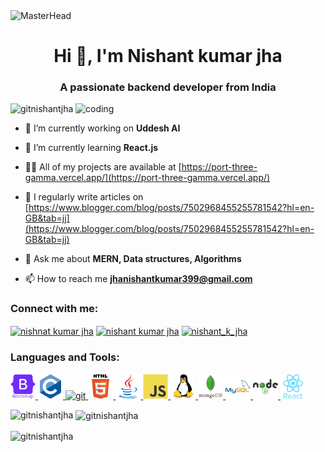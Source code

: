 <img src="https://repository-images.githubusercontent.com/437799537/bd2c6298-70dd-4018-a45f-5d5c678ff748" alt="MasterHead" width="1000" height="300">
<h1 align="center">Hi 👋, I'm Nishant kumar jha</h1>
<h3 align="center">A passionate backend developer from India</h3>
<img align="right" alt="coding" width="400" src="https://user-images.githubusercontent.com/81328619/213875785-400ae517-156b-4aca-a787-bac75d84c393.gif">


<p align="left"> <img src="https://komarev.com/ghpvc/?username=gitnishantjha&label=Profile%20views&color=0e75b6&style=flat" alt="gitnishantjha" /> </p>

- 🔭 I’m currently working on **Uddesh AI**

- 🌱 I’m currently learning **React.js**

- 👨‍💻 All of my projects are available at [https://port-three-gamma.vercel.app/](https://port-three-gamma.vercel.app/)

- 📝 I regularly write articles on [https://www.blogger.com/blog/posts/7502968455255781542?hl=en-GB&tab=jj](https://www.blogger.com/blog/posts/7502968455255781542?hl=en-GB&tab=jj)

- 💬 Ask me about **MERN, Data structures, Algorithms**

- 📫 How to reach me **jhanishantkumar399@gmail.com**

<h3 align="left">Connect with me:</h3>
<p align="left">
<a href="https://linkedin.com/in/nishnat kumar jha" target="blank"><img align="center" src="https://raw.githubusercontent.com/rahuldkjain/github-profile-readme-generator/master/src/images/icons/Social/linked-in-alt.svg" alt="nishnat kumar jha" height="30" width="40" /></a>
<a href="https://stackoverflow.com/users/nishant kumar jha" target="blank"><img align="center" src="https://raw.githubusercontent.com/rahuldkjain/github-profile-readme-generator/master/src/images/icons/Social/stack-overflow.svg" alt="nishant kumar jha" height="30" width="40" /></a>
<a href="https://www.leetcode.com/nishant_k_jha" target="blank"><img align="center" src="https://raw.githubusercontent.com/rahuldkjain/github-profile-readme-generator/master/src/images/icons/Social/leet-code.svg" alt="nishant_k_jha" height="30" width="40" /></a>
</p>

<h3 align="left">Languages and Tools:</h3>
<p align="left"> <a href="https://getbootstrap.com" target="_blank" rel="noreferrer"> <img src="https://raw.githubusercontent.com/devicons/devicon/master/icons/bootstrap/bootstrap-plain-wordmark.svg" alt="bootstrap" width="40" height="40"/> </a> <a href="https://www.cprogramming.com/" target="_blank" rel="noreferrer"> <img src="https://raw.githubusercontent.com/devicons/devicon/master/icons/c/c-original.svg" alt="c" width="40" height="40"/> </a> <a href="https://git-scm.com/" target="_blank" rel="noreferrer"> <img src="https://www.vectorlogo.zone/logos/git-scm/git-scm-icon.svg" alt="git" width="40" height="40"/> </a> <a href="https://www.w3.org/html/" target="_blank" rel="noreferrer"> <img src="https://raw.githubusercontent.com/devicons/devicon/master/icons/html5/html5-original-wordmark.svg" alt="html5" width="40" height="40"/> </a> <a href="https://www.java.com" target="_blank" rel="noreferrer"> <img src="https://raw.githubusercontent.com/devicons/devicon/master/icons/java/java-original.svg" alt="java" width="40" height="40"/> </a> <a href="https://developer.mozilla.org/en-US/docs/Web/JavaScript" target="_blank" rel="noreferrer"> <img src="https://raw.githubusercontent.com/devicons/devicon/master/icons/javascript/javascript-original.svg" alt="javascript" width="40" height="40"/> </a> <a href="https://www.linux.org/" target="_blank" rel="noreferrer"> <img src="https://raw.githubusercontent.com/devicons/devicon/master/icons/linux/linux-original.svg" alt="linux" width="40" height="40"/> </a> <a href="https://www.mongodb.com/" target="_blank" rel="noreferrer"> <img src="https://raw.githubusercontent.com/devicons/devicon/master/icons/mongodb/mongodb-original-wordmark.svg" alt="mongodb" width="40" height="40"/> </a> <a href="https://www.mysql.com/" target="_blank" rel="noreferrer"> <img src="https://raw.githubusercontent.com/devicons/devicon/master/icons/mysql/mysql-original-wordmark.svg" alt="mysql" width="40" height="40"/> </a> <a href="https://nodejs.org" target="_blank" rel="noreferrer"> <img src="https://raw.githubusercontent.com/devicons/devicon/master/icons/nodejs/nodejs-original-wordmark.svg" alt="nodejs" width="40" height="40"/> </a> <a href="https://reactjs.org/" target="_blank" rel="noreferrer"> <img src="https://raw.githubusercontent.com/devicons/devicon/master/icons/react/react-original-wordmark.svg" alt="react" width="40" height="40"/> </a> </p>

<p><img align="left" src="https://github-readme-stats.vercel.app/api/top-langs?username=gitnishantjha&show_icons=true&locale=en&layout=compact" alt="gitnishantjha" /></p>

<p>&nbsp;<img align="center" src="https://github-readme-stats.vercel.app/api?username=gitnishantjha&show_icons=true&locale=en" alt="gitnishantjha" /></p>

<p><img align="center" src="https://github-readme-streak-stats.herokuapp.com/?user=gitnishantjha&" alt="gitnishantjha" /></p>

